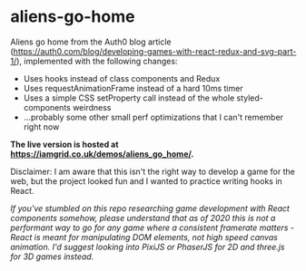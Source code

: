 # aliens-go-home

Aliens go home from the Auth0 blog article (https://auth0.com/blog/developing-games-with-react-redux-and-svg-part-1/), implemented with the following changes:

- Uses hooks instead of class components and Redux
- Uses requestAnimationFrame instead of a hard 10ms timer
- Uses a simple CSS setProperty call instead of the whole styled-components weirdness
- ...probably some other small perf optimizations that I can't remember right now

**The live version is hosted at https://iamgrid.co.uk/demos/aliens_go_home/.**

Disclaimer: I am aware that this isn't the right way to develop a game for the web, but the project looked fun and I wanted to practice writing hooks in React.

_If you've stumbled on this repo researching game development with React components somehow, please understand that as of 2020 this is not a performant way to go for any game where a consistent framerate matters - React is meant for manipulating DOM elements, not high speed canvas animation. I'd suggest looking into PixiJS or PhaserJS for 2D and three.js for 3D games instead._
